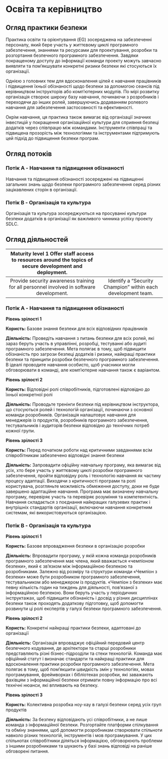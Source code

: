 # Освіта та керівництво
## Огляд практики безпеки

Практика освіти та орієнтування (EG) зосереджена на забезпеченні персоналу, який бере участь у життєвому циклі програмного забезпечення, знаннями та ресурсами для проектування, розробки та розгортання безпечного програмного забезпечення. Завдяки покращеному доступу до інформації команди проекту можуть завчасно виявляти та пом’якшувати конкретні ризики безпеки які стосуються їх організації.

Однією з головних тем для вдосконалення цілей є навчання працівників і підвищення їхньої обізнаності щодо безпеки за допомогою сеансів під керівництвом інструкторів або комп’ютерних модулів. По мірі розвитку організація створює широку базу навчання, починаючи з розробників і переходячи до інших ролей, завершуючись додаванням ролевого навчання для забезпечення застосовності та ефективності.

Окрім навчання, ця практика також вимагає від організації значних інвестицій у покращення організаційної культури для сприяння безпеці додатків через співпрацю між командами. Інструменти співпраці та підвищена прозорість між технологіями та інструментами підтримують цей підхід до підвищення безпеки програм.

## Огляд потоків

### Потік A - Навчання та підвищення обізнаності
Навчання та підвищення обізнаності зосереджені на підвищенні загальних знань щодо безпеки програмного забезпечення серед різних зацікавлених сторін в організації.

### Потік B - Організація та культура
Організація та культура зосереджуються на просуванні культури безпеки додатків в організації як важливого чинника успіху проекту SDLC.

## Огляд діяльностей

|Maturity level 1 Offer staff access to resources around the topics of secure development and deployment.||
|:---:|:---:|
|Provide security awareness training for all personnel involved in software development.|Identify a “Security Champion” within each development team.|

### Потік A - Навчання та підвищення обізнаності
**Рівень зрілості 1** 

**Користь:** Базове знання безпеки для всіх відповідних працівників 

**Діяльність:** Проведіть навчання з питань безпеки для всіх ролей, які зараз беруть участь в управлінні, розробці, тестуванні або аудиті програмного забезпечення. Мета полягає в тому, щоб підвищити обізнаність про загрози безпеці додатків і ризики, найкращі практики безпеки та принципи розробки безпечного програмного забезпечення. В ідеалі проводите навчання особисто, щоб учасники могли обговорювати в команді, але комп’ютерне навчання також є варіантом. 

**Рівень зрілості 2**

**Користь:** Відповідні ролі співробітників, підготовлені відповідно до їхньої конкретної ролі

**Діяльність:** Проводьте тренінги безпеки під керівництвом інструктора, що стосуються ролей і технологій організації, починаючи з основної команди розробників. Організація налаштовує навчання для менеджерів із продуктів, розробників програмного забезпечення, тестувальників і аудиторів безпеки відповідно до технічних потреб кожної групи.

**Рівень зрілості 3** 

**Користь:** Перед початком роботи над критичними завданнями всім співробітникам забезпечено відповідні знання безпеки

**Діяльність:** Запровадити офіційну навчальну програму, яка вимагає від усіх, хто бере участь у життєвому циклі розробки програмного забезпечення, пройти відповідну роль і технологію навчання як частину процесу адаптації. Виходячи з критичності програми та ролі користувача, розгляньте можливість обмеження доступу, доки не буде завершено адаптаційне навчання. Програма має визначену навчальну програму, перевіряє участь та перевіряє розуміння та компетентність. Навчання складається з поєднання найкращих галузевих практик і внутрішніх стандартів організації, включаючи навчання конкретним системам, які використовуються організацією.

### Потік B - Організація та культура

**Рівень зрілості 1**

**Користь:** Базове впровадження безпеки в організацію розробки

**Діяльність:** Впровадити програму, у якій кожна команда розробників програмного забезпечення має члена, який вважається «чемпіоном безпеки», який є зв’язком між інформаційною безпекою та розробниками. Залежно від розміру та структури команди «Чемпіон з безпеки» може бути розробником програмного забезпечення, тестувальником або менеджером із продуктів. «Чемпіон з безпеки» має певну кількість годин на тиждень для діяльності, пов’язаної з інформаційною безпекою. Вони беруть участь у періодичних інструктажах, щоб підвищити обізнаність і досвід у різних дисциплінах безпеки також проходять додаткову підготовку, щоб допомогти розвинути ці ролі експертів у галузі безпеки програмного забезпечення.

**Рівень зрілості 2**

**Користь:** Конкретні найкращі практики безпеки, адаптовані до організації

**Діяльність:** Організація впроваджує офіційний передовий центр безпечного кодування, де архітектори та старші розробники представляють різні бізнес-підрозділи та стеки технологій. Команда має офіційний статут і визначає стандарти та найкращі практики для вдосконалення практики розробки програмного забезпечення. Мета полягає в тому, щоб пом’якшити швидкість змін у технологіях, мовах програмування, фреймворках і бібліотеках розробки, які заважають фахівцям з інформаційної безпеки отримати повну інформацію про всі технічні нюанси, які впливають на безпеку. 

**Рівень зрілості 3**

**Користь:** Колективна розробка ноу-хау в галузі безпеки серед усіх груп продуктів

**Діяльність:** За безпеку відповідають усі співробітники, а не лише команда з інформаційної безпеки. Розгортайте платформи спілкування та обміну знаннями, щоб допомогти розробникам створювати спільноти навколо різних технологій, інструментів і мов програмування. У цих спільнотах співробітники діляться інформацією, обговорюють проблеми з іншими розробниками та шукають у базі знань відповіді на раніше обговорені питання.
